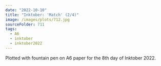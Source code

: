 ```yaml
---
date: "2022-10-10"
title: "Inktober: 'Match' (2/4)"
image: /images/plots/712.jpg
sourceFolder: 711
tags:
  - A6
  - inktober
  - inktober2022
---
```


Plotted with fountain pen on A6 paper for the 8th day of Inktober 2022.

